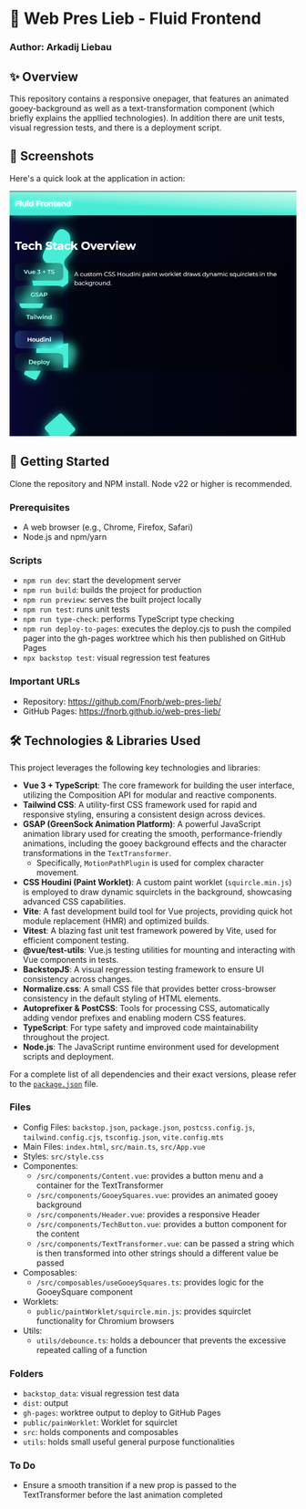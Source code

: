 # 📄 Web Pres Lieb - Fluid Frontend

### Author: Arkadij Liebau

## ✨ Overview

This repository contains a responsive onepager, that features an animated gooey-background as well as a text-transformation component (which briefly explains the appllied technologies). In addition there are unit tests, visual regression tests, and there is a deployment script.

## 📸 Screenshots

Here's a quick look at the application in action:

![Application Main Screen](screenshots/screenshot.png)

## 🚀 Getting Started

Clone the repository and NPM install. Node v22 or higher is recommended.

### Prerequisites

- A web browser (e.g., Chrome, Firefox, Safari)
- Node.js and npm/yarn

### Scripts

- `npm run dev`: start the development server
- `npm run build`: builds the project for production
- `npm run preview`: serves the built project locally
- `npm run test`: runs unit tests
- `npm run type-check`: performs TypeScript type checking
- `npm run deploy-to-pages`: executes the deploy.cjs to push the compiled pager into the gh-pages worktree which his then published on GitHub Pages
- `npx backstop test`: visual regression test features

### Important URLs

- Repository: https://github.com/Fnorb/web-pres-lieb/
- GitHub Pages: https://fnorb.github.io/web-pres-lieb/

## 🛠️ Technologies & Libraries Used

This project leverages the following key technologies and libraries:

- **Vue 3 + TypeScript**: The core framework for building the user interface, utilizing the Composition API for modular and reactive components.
- **Tailwind CSS**: A utility-first CSS framework used for rapid and responsive styling, ensuring a consistent design across devices.
- **GSAP (GreenSock Animation Platform)**: A powerful JavaScript animation library used for creating the smooth, performance-friendly animations, including the gooey background effects and the character transformations in the `TextTransformer`.
  - Specifically, `MotionPathPlugin` is used for complex character movement.
- **CSS Houdini (Paint Worklet)**: A custom paint worklet (`squircle.min.js`) is employed to draw dynamic squirclets in the background, showcasing advanced CSS capabilities.
- **Vite**: A fast development build tool for Vue projects, providing quick hot module replacement (HMR) and optimized builds.
- **Vitest**: A blazing fast unit test framework powered by Vite, used for efficient component testing.
- **@vue/test-utils**: Vue.js testing utilities for mounting and interacting with Vue components in tests.
- **BackstopJS**: A visual regression testing framework to ensure UI consistency across changes.
- **Normalize.css**: A small CSS file that provides better cross-browser consistency in the default styling of HTML elements.
- **Autoprefixer & PostCSS**: Tools for processing CSS, automatically adding vendor prefixes and enabling modern CSS features.
- **TypeScript**: For type safety and improved code maintainability throughout the project.
- **Node.js**: The JavaScript runtime environment used for development scripts and deployment.

For a complete list of all dependencies and their exact versions, please refer to the [`package.json`](./package.json) file.

### Files

- Config Files: `backstop.json`, `package.json`, `postcss.config.js`, `tailwind.config.cjs`, `tsconfig.json`, `vite.config.mts`
- Main Files: `index.html`, `src/main.ts`, `src/App.vue`
- Styles: `src/style.css`
- Componentes:
  - `/src/components/Content.vue`: provides a button menu and a container for the TextTransformer
  - `/src/components/GooeySquares.vue`: provides an animated gooey background
  - `/src/components/Header.vue`: provides a responsive Header
  - `/src/components/TechButton.vue`: provides a button component for the content
  - `/src/components/TextTransformer.vue`: can be passed a string which is then transformed into other strings should a different value be passed
- Composables:
  - `/src/composables/useGooeySquares.ts`: provides logic for the GooeySquare component
- Worklets:
  - `public/paintWorklet/squircle.min.js`: provides squirclet functionality for Chromium browsers
- Utils:
  - `utils/debounce.ts`: holds a debouncer that prevents the excessive repeated calling of a function

### Folders

- `backstop_data`: visual regression test data
- `dist`: output
- `gh-pages`: worktree output to deploy to GitHub Pages
- `public/painWorklet`: Worklet for squirclet
- `src`: holds components and composables
- `utils`: holds small useful general purpose functionalities

### To Do

- Ensure a smooth transition if a new prop is passed to the TextTransformer before the last animation completed
